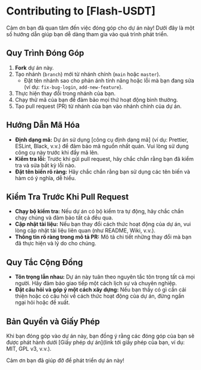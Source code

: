 # Contributing to [Flash-USDT]

Cảm ơn bạn đã quan tâm đến việc đóng góp cho dự án này! Dưới đây là một số hướng dẫn giúp bạn dễ dàng tham gia vào quá trình phát triển.

## Quy Trình Đóng Góp

1. **Fork** dự án này.
2. Tạo nhánh (`branch`) mới từ nhánh chính (`main` hoặc `master`).
   - Đặt tên nhánh sao cho phản ánh tính năng hoặc lỗi mà bạn đang sửa (ví dụ: `fix-bug-login`, `add-new-feature`).
3. Thực hiện thay đổi trong nhánh của bạn.
4. Chạy thử mã của bạn để đảm bảo mọi thứ hoạt động bình thường.
5. Tạo pull request (PR) từ nhánh của bạn vào nhánh chính của dự án.

## Hướng Dẫn Mã Hóa

- **Định dạng mã:** Dự án sử dụng [công cụ định dạng mã] (ví dụ: Prettier, ESLint, Black, v.v.) để đảm bảo mã nguồn nhất quán. Vui lòng sử dụng công cụ này trước khi đẩy mã lên.
- **Kiểm tra lỗi:** Trước khi gửi pull request, hãy chắc chắn rằng bạn đã kiểm tra và sửa bất kỳ lỗi nào.
- **Đặt tên biến rõ ràng:** Hãy chắc chắn rằng bạn sử dụng các tên biến và hàm có ý nghĩa, dễ hiểu.

## Kiểm Tra Trước Khi Pull Request

- **Chạy bộ kiểm tra:** Nếu dự án có bộ kiểm tra tự động, hãy chắc chắn chạy chúng và đảm bảo tất cả đều qua.
- **Cập nhật tài liệu:** Nếu bạn thay đổi cách thức hoạt động của dự án, vui lòng cập nhật tài liệu liên quan (như README, Wiki, v.v.).
- **Thông tin rõ ràng trong mô tả PR:** Mô tả chi tiết những thay đổi mà bạn đã thực hiện và lý do cho chúng.

## Quy Tắc Cộng Đồng

- **Tôn trọng lẫn nhau:** Dự án này tuân theo nguyên tắc tôn trọng tất cả mọi người. Hãy đảm bảo giao tiếp một cách lịch sự và chuyên nghiệp.
- **Đặt câu hỏi và góp ý một cách xây dựng:** Nếu bạn thấy có gì cần cải thiện hoặc có câu hỏi về cách thức hoạt động của dự án, đừng ngần ngại hỏi hoặc đề xuất.

## Bản Quyền và Giấy Phép

Khi bạn đóng góp vào dự án này, bạn đồng ý rằng các đóng góp của bạn sẽ được phát hành dưới [Giấy phép dự án](link tới giấy phép của bạn, ví dụ: MIT, GPL v3, v.v.).

Cảm ơn bạn đã giúp đỡ để phát triển dự án này!
